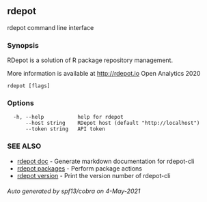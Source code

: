 ## rdepot

rdepot command line interface

### Synopsis

RDepot is a solution of R package repository management.

  More information is available at http://rdepot.io
  Open Analytics 2020

```
rdepot [flags]
```

### Options

```
  -h, --help           help for rdepot
      --host string    RDepot host (default "http://localhost")
      --token string   API token
```

### SEE ALSO

* [rdepot doc](rdepot_doc.md)	 - Generate markdown documentation for rdepot-cli
* [rdepot packages](rdepot_packages.md)	 - Perform package actions
* [rdepot version](rdepot_version.md)	 - Print the version number of rdepot-cli

###### Auto generated by spf13/cobra on 4-May-2021
